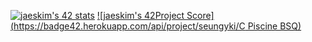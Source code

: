 [![jaeskim's 42 stats](https://badge42.herokuapp.com/api/stats/seungyki?privacyEmail=true)](https://github.com/JaeSeoKim/badge42)
[![jaeskim's 42Project Score](https://badge42.herokuapp.com/api/project/seungyki/C Piscine BSQ)](https://github.com/JaeSeoKim/badge42)
